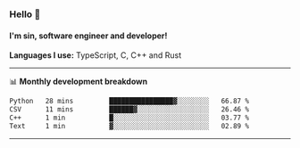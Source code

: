 ### Hello 👋
#### I'm sin, software engineer and developer!

**Languages I use:** TypeScript, C, C++ and Rust

---
📊 **Monthly development breakdown**

<!--START_SECTION:waka-->

```txt
Python   28 mins         ████████████████▓░░░░░░░░   66.87 %
CSV      11 mins         ██████▓░░░░░░░░░░░░░░░░░░   26.46 %
C++      1 min           █░░░░░░░░░░░░░░░░░░░░░░░░   03.77 %
Text     1 min           ▓░░░░░░░░░░░░░░░░░░░░░░░░   02.89 %
```

<!--END_SECTION:waka-->

---
